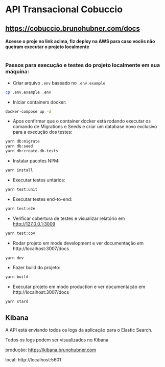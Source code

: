 # API Transacional Cobuccio 

## https://cobuccio.brunohubner.com/docs

#### Acesse o proje no link acima, fiz deploy na AWS para caso vocês não queiram executar o projeto localmente

# 

### Passos para execução e testes do projeto localmente em sua máquina:

 - Criar arquivo `.env` baseado no `.env.example`
```sh
cp .env.example .env
```

 - Iniciar containers docker:
```sh
docker-compose up -d
```

 - Apos confirmar que o container docker está rodando executar os comando de Migrations e Seeds e criar um database novo exclusivo para a execução dos testes:
```sh
yarn db:migrate
yarn db:seed
yarn db:create-db-tests
```

 - Instalar pacotes NPM:
```sh
yarn install
```

 - Executar testes untários:
```sh
yarn test:unit
```

 - Executar testes end-to-end:
```sh
yarn test:e2e
```

 - Verificar cobertura de testes e visualizar relatório em http://127.0.0.1:3009
```sh
yarn test:cov
```

 - Rodar projeto em mode development e ver documentação em http://localhost:3007/docs
```sh
yarn dev
```

 - Fazer build do projeto:
```sh
yarn build
```

 - Executar projeto em modo production e ver documentação em http://localhost:3007/docs
```sh
yarn stard
```

## Kibana

A API está enviando todos os logs da aplicação para o Elastic Search.

Todos os logs podem ser visualizados no Kibana

produção: https://kibana.brunohubner.com

local: http://localhost:5601
